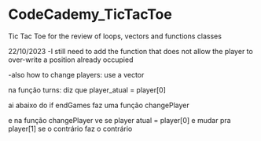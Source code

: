 # CodeCademy_TicTacToe
Tic Tac Toe for the review of loops, vectors and functions classes

22/10/2023
-I still need to add the function that does not allow the player to over-write a position already occupied

-also how to change players:
use a vector

na função turns:
diz que player_atual = player[0]

ai abaixo do if endGames faz uma função changePlayer

e na função changePlayer
ve se player atual = player[0] e mudar pra player[1] se o contrário faz o contrário
